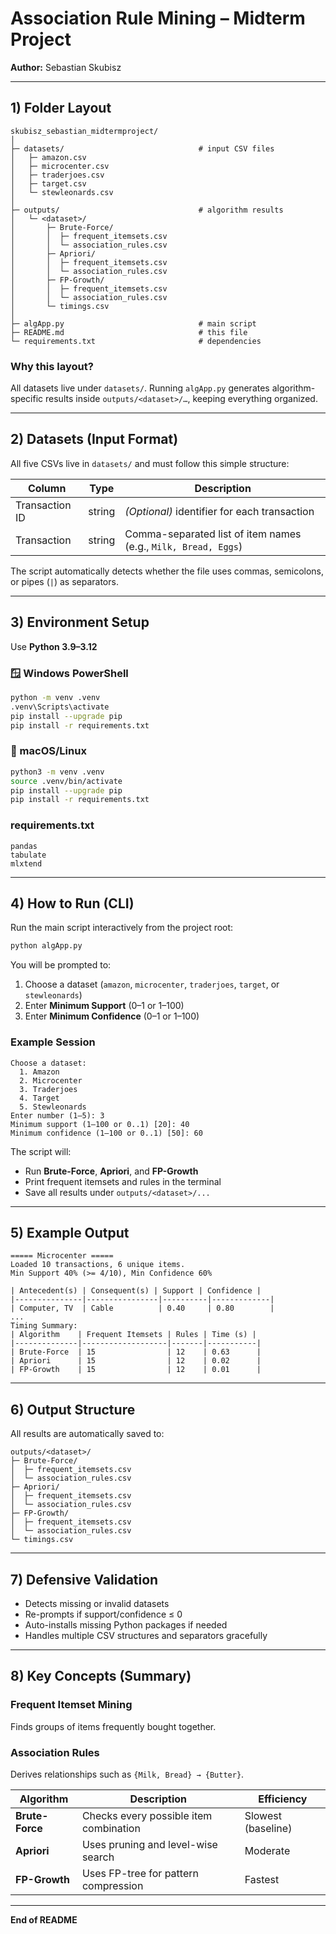 # Association Rule Mining – Midterm Project  
**Author:** Sebastian Skubisz  

---

## 1) Folder Layout
```
skubisz_sebastian_midtermproject/
│
├─ datasets/                              # input CSV files
│   ├─ amazon.csv
│   ├─ microcenter.csv
│   ├─ traderjoes.csv
│   ├─ target.csv
│   └─ stewleonards.csv
│
├─ outputs/                               # algorithm results
│   └─ <dataset>/
│       ├─ Brute-Force/
│       │  ├─ frequent_itemsets.csv
│       │  └─ association_rules.csv
│       ├─ Apriori/
│       │  ├─ frequent_itemsets.csv
│       │  └─ association_rules.csv
│       ├─ FP-Growth/
│       │  ├─ frequent_itemsets.csv
│       │  └─ association_rules.csv
│       └─ timings.csv
│
├─ algApp.py                              # main script
├─ README.md                              # this file
└─ requirements.txt                       # dependencies
```

### Why this layout?  
All datasets live under `datasets/`. Running `algApp.py` generates algorithm-specific results inside `outputs/<dataset>/…`, keeping everything organized.

---

## 2) Datasets (Input Format)
All five CSVs live in `datasets/` and must follow this simple structure:

| Column | Type | Description |
|--------|------|-------------|
| Transaction ID | string | *(Optional)* identifier for each transaction |
| Transaction | string | Comma-separated list of item names (e.g., `Milk, Bread, Eggs`) |

The script automatically detects whether the file uses commas, semicolons, or pipes (`|`) as separators.

---

## 3) Environment Setup
Use **Python 3.9–3.12**

### 🪟 Windows PowerShell
```bash
python -m venv .venv
.venv\Scripts\activate
pip install --upgrade pip
pip install -r requirements.txt
```

### 🐧 macOS/Linux
```bash
python3 -m venv .venv
source .venv/bin/activate
pip install --upgrade pip
pip install -r requirements.txt
```

### requirements.txt
```
pandas
tabulate
mlxtend
```

---

## 4) How to Run (CLI)

Run the main script interactively from the project root:
```bash
python algApp.py
```

You will be prompted to:

1. Choose a dataset (`amazon`, `microcenter`, `traderjoes`, `target`, or `stewleonards`)
2. Enter **Minimum Support** (0–1 or 1–100)
3. Enter **Minimum Confidence** (0–1 or 1–100)

### Example Session
```
Choose a dataset:
  1. Amazon
  2. Microcenter
  3. Traderjoes
  4. Target
  5. Stewleonards
Enter number (1–5): 3
Minimum support (1–100 or 0..1) [20]: 40
Minimum confidence (1–100 or 0..1) [50]: 60
```

The script will:

- Run **Brute-Force**, **Apriori**, and **FP-Growth**
- Print frequent itemsets and rules in the terminal
- Save all results under `outputs/<dataset>/...`

---

## 5) Example Output
```
===== Microcenter =====
Loaded 10 transactions, 6 unique items.
Min Support 40% (>= 4/10), Min Confidence 60%

| Antecedent(s) | Consequent(s) | Support | Confidence |
|---------------|----------------|----------|-------------|
| Computer, TV  | Cable          | 0.40     | 0.80        |
...
Timing Summary:
| Algorithm    | Frequent Itemsets | Rules | Time (s) |
|--------------|-------------------|-------|-----------|
| Brute-Force  | 15                | 12    | 0.63      |
| Apriori      | 15                | 12    | 0.02      |
| FP-Growth    | 15                | 12    | 0.01      |
```

---

## 6) Output Structure
All results are automatically saved to:
```
outputs/<dataset>/
├─ Brute-Force/
│  ├─ frequent_itemsets.csv
│  └─ association_rules.csv
├─ Apriori/
│  ├─ frequent_itemsets.csv
│  └─ association_rules.csv
├─ FP-Growth/
│  ├─ frequent_itemsets.csv
│  └─ association_rules.csv
└─ timings.csv
```

---

## 7) Defensive Validation
- Detects missing or invalid datasets  
- Re-prompts if support/confidence ≤ 0  
- Auto-installs missing Python packages if needed  
- Handles multiple CSV structures and separators gracefully  

---

## 8) Key Concepts (Summary)
### Frequent Itemset Mining
Finds groups of items frequently bought together.  

### Association Rules
Derives relationships such as `{Milk, Bread} → {Butter}`.

| Algorithm | Description | Efficiency |
|------------|-------------|-------------|
| **Brute-Force** | Checks every possible item combination | Slowest (baseline) |
| **Apriori** | Uses pruning and level-wise search | Moderate |
| **FP-Growth** | Uses FP-tree for pattern compression | Fastest |

---

**End of README**
